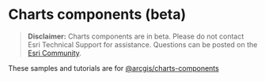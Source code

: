 # Charts components (beta)

> **Disclaimer:** Charts components are in beta. Please do not contact Esri Technical Support for assistance. Questions can be posted on the [Esri Community](https://community.esri.com/t5/arcgis-javascript-maps-sdk-questions/bd-p/arcgis-api-for-javascript-questions).

These samples and tutorials are for [@arcgis/charts-components](https://www.npmjs.com/package/@arcgis/charts-components)
